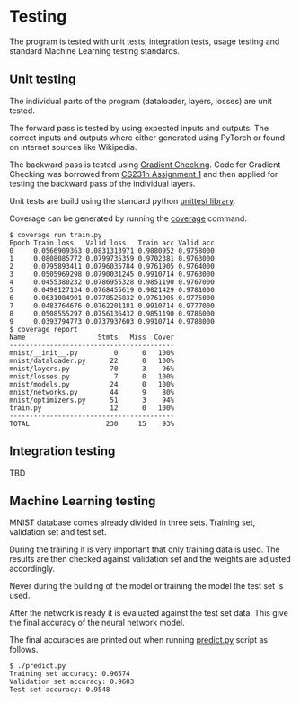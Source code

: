 # Testing

The program is tested with unit tests, integration tests, usage testing and standard Machine Learning testing standards.

## Unit testing

The individual parts of the program (dataloader, layers, losses) are unit tested.

The forward pass is tested by using expected inputs and outputs. The correct inputs and outputs where either generated using PyTorch or found on internet sources like Wikipedia.

The backward pass is tested using [Gradient Checking](http://ufldl.stanford.edu/wiki/index.php/Gradient_checking_and_advanced_optimization). Code for Gradient Checking was borrowed from [CS231n Assignment 1](http://cs231n.github.io/assignments2016/assignment1/) and then applied for testing the backward pass of the individual layers.

Unit tests are build using the standard python [unittest library](https://docs.python.org/3/library/unittest.html).

Coverage can be generated by running the [coverage](https://coverage.readthedocs.io/en/coverage-4.5.1a/) command.

```
$ coverage run train.py
Epoch Train loss   Valid loss   Train acc Valid acc
0     0.0566909363 0.0831313971 0.9880952 0.9758000
1     0.0808085772 0.0799735359 0.9702381 0.9763000
2     0.0795893411 0.0796035784 0.9761905 0.9764000
3     0.0505969298 0.0790031245 0.9910714 0.9763000
4     0.0455380232 0.0786955328 0.9851190 0.9767000
5     0.0498127134 0.0768455619 0.9821429 0.9781000
6     0.0631084901 0.0778526832 0.9761905 0.9775000
7     0.0483764676 0.0762201181 0.9910714 0.9777000
8     0.0508555297 0.0756136432 0.9851190 0.9786000
9     0.0393794773 0.0737937603 0.9910714 0.9788000
$ coverage report
Name                  Stmts   Miss  Cover
-----------------------------------------
mnist/__init__.py         0      0   100%
mnist/dataloader.py      22      0   100%
mnist/layers.py          70      3    96%
mnist/losses.py           7      0   100%
mnist/models.py          24      0   100%
mnist/networks.py        44      9    80%
mnist/optimizers.py      51      3    94%
train.py                 12      0   100%
-----------------------------------------
TOTAL                   230     15    93%
```

## Integration testing

TBD

## Machine Learning testing

MNIST database comes already divided in three sets. Training set, validation set and test set.

During the training it is very important that only training data is used. The results are then checked against validation set and the weights are adjusted accordingly.

Never during the building of the model or training the model the test set is used.

After the network is ready it is evaluated against the test set data. This give the final accuracy of the neural network model.

The final accuracies are printed out when running [predict.py](../mnist/predict.py) script as follows.

```
$ ./predict.py
Training set accuracy: 0.96574
Validation set accuracy: 0.9603
Test set accuracy: 0.9548
```

